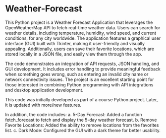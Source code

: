 # Weather-Forecast

This Python project is a Weather Forecast Application that leverages the OpenWeatherMap API to fetch real-time weather data. Users can search for weather details, including temperature, humidity, wind speed, and current conditions, for any city worldwide. The application features a graphical user interface (GUI) built with Tkinter, making it user-friendly and visually appealing. Additionally, users can save their favorite locations, which are stored locally in a JSON file, and easily view them through the app.

The code demonstrates an integration of API requests, JSON handling, and GUI development. It includes error handling to provide meaningful feedback when something goes wrong, such as entering an invalid city name or network connectivity issues. The project is an excellent starting point for those interested in combining Python programming with API integrations and desktop application development.

This code was initially developed as part of a course Python project. Later, it is updated with more/new features. 

In addition, the code includes:
a. 5-Day Forecast: Added a function fetch_forecast to fetch and display the 5-day weather forecast.
b. Remove Favorite Locations: Added the ability to remove locations from the favorites list.
c. Dark Mode: Configured the GUI with a dark theme for better usability.
